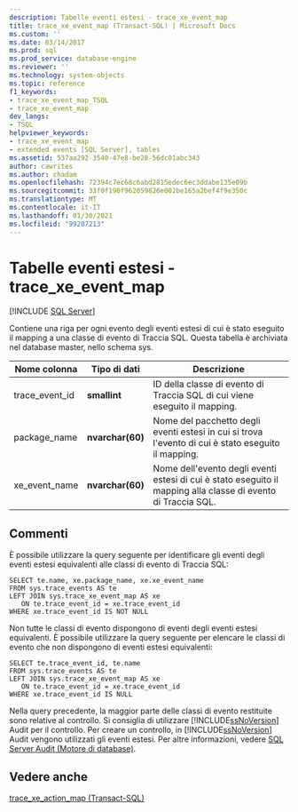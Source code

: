 ```yaml
---
description: Tabelle eventi estesi - trace_xe_event_map
title: trace_xe_event_map (Transact-SQL) | Microsoft Docs
ms.custom: ''
ms.date: 03/14/2017
ms.prod: sql
ms.prod_service: database-engine
ms.reviewer: ''
ms.technology: system-objects
ms.topic: reference
f1_keywords:
- trace_xe_event_map_TSQL
- trace_xe_event_map
dev_langs:
- TSQL
helpviewer_keywords:
- trace_xe_event_map
- extended events [SQL Server], tables
ms.assetid: 537aa292-3540-47e8-be28-56dc01abc343
author: cawrites
ms.author: chadam
ms.openlocfilehash: 72394c7ec68c6abd2815edec6ec3ddabe135e09b
ms.sourcegitcommit: 33f0f190f962059826e002be165a2bef4f9e350c
ms.translationtype: MT
ms.contentlocale: it-IT
ms.lasthandoff: 01/30/2021
ms.locfileid: "99207213"
---
```

# <a name="extended-events-tables---trace_xe_event_map"></a>Tabelle eventi estesi - trace_xe_event_map
[!INCLUDE [SQL Server](../../includes/applies-to-version/sqlserver.md)]

  Contiene una riga per ogni evento degli eventi estesi di cui è stato eseguito il mapping a una classe di evento di Traccia SQL. Questa tabella è archiviata nel database master, nello schema sys.  
  
|Nome colonna|Tipo di dati|Descrizione|  
|-----------------|---------------|-----------------|  
|trace_event_id|**smallint**|ID della classe di evento di Traccia SQL di cui viene eseguito il mapping.|  
|package_name|**nvarchar(60)**|Nome del pacchetto degli eventi estesi in cui si trova l'evento di cui è stato eseguito il mapping.|  
|xe_event_name|**nvarchar(60)**|Nome dell'evento degli eventi estesi di cui è stato eseguito il mapping alla classe di evento di Traccia SQL.|  
  
## <a name="remarks"></a>Commenti  
 È possibile utilizzare la query seguente per identificare gli eventi degli eventi estesi equivalenti alle classi di evento di Traccia SQL:  
  
```  
SELECT te.name, xe.package_name, xe.xe_event_name  
FROM sys.trace_events AS te  
LEFT JOIN sys.trace_xe_event_map AS xe  
   ON te.trace_event_id = xe.trace_event_id  
WHERE xe.trace_event_id IS NOT NULL  
```  
  
 Non tutte le classi di evento dispongono di eventi degli eventi estesi equivalenti. È possibile utilizzare la query seguente per elencare le classi di evento che non dispongono di eventi estesi equivalenti:  
  
```  
SELECT te.trace_event_id, te.name  
FROM sys.trace_events AS te  
LEFT JOIN sys.trace_xe_event_map AS xe  
   ON te.trace_event_id = xe.trace_event_id  
WHERE xe.trace_event_id IS NULL  
```  
  
 Nella query precedente, la maggior parte delle classi di evento restituite sono relative al controllo. Si consiglia di utilizzare [!INCLUDE[ssNoVersion](../../includes/ssnoversion-md.md)] Audit per il controllo. Per creare un controllo, in [!INCLUDE[ssNoVersion](../../includes/ssnoversion-md.md)] Audit vengono utilizzati gli eventi estesi. Per altre informazioni, vedere [SQL Server Audit &#40;Motore di database&#41;](../../relational-databases/security/auditing/sql-server-audit-database-engine.md).  
  
## <a name="see-also"></a>Vedere anche  
 [trace_xe_action_map &#40;Transact-SQL&#41;](../../relational-databases/system-tables/extended-events-tables-trace-xe-action-map.md)  
  
  
